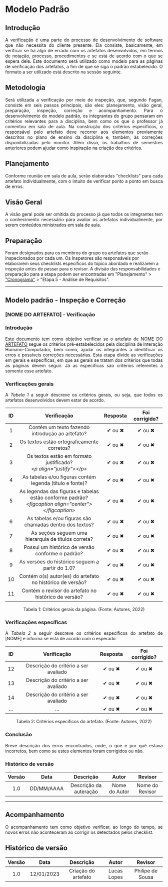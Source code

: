 # Modelo Padrão

## Introdução
<p align="justify">A verificação é uma parte do processo de desenvolvimento de software que não necessita do cliente presente. Ela consiste, basicamente, em verificar se há algo de errado com os artefatos desenvolvidos, em termos de notação, processo, procedimentos e se está de acordo com o que se espera dele. Este documento será utilizado como modelo para as páginas de verificação dos artefatos, a fim de que se siga o padrão estabelecido. O formato a ser utilizado está descrito na sessão seguinte.</p>

## Metodologia
<p align="justify">Será utilizada a verificação por meio de inspeção, que, segundo Fagan, consiste em seis passos principais, são eles: planejamento, visão geral, preparação, inspeção, correção e acompanhamento. Para o desenvolvimento do modelo padrão, os integrantes do grupo pensaram em critérios relevantes para a disciplina, bem como os que o professor já comentou em sala de aula. Na construção dos critérios específicos, o responsável pelo artefato deve recorrer aos elementos previamente descritos no plano de ensino da disciplina e, também, às correções disponibilizadas pelo monitor. Além disso, os trabalhos de semestres anteriores podem ajudar como inspiração na criação dos critérios.</p>

## Planejamento
<p align="justify">Conforme reunião em sala de aula, serão elaboradas "checklists" para cada artefato individualmente, com o intuito de verificar ponto a ponto em busca de erros.</p>

## Visão Geral
<p align="justify">A visão geral pode ser omitida do processo já que todos os integrantes tem o conhecimento necessário para avaliar os artefatos individualmente, por serem conteúdos ministrados em sala de aula.</p>

## Preparação
Foram designados para os membros do grupo os artefatos que serão inspecionados por cada um. Os Inspetores são responsáveis por elaborarem seus checklists específicos do tópico abordado e realizarem a inspeção antes de passar para o revisor. A divisão das responsabilidades e preparação para a etapa podem ser encontradas em "Planejamento" > ["Cronograma"](../planejamento/cronograma.md) > "Etapa 5 - Análise de Requisitos".

---

## Modelo padrão - Inspeção e Correção

### [NOME DO ARTEFATO] - Verificação

### Introdução
<p align="justify">Este documento tem como objetivo verificar se o artefato de <a href="#">NOME DO ARTEFATO</a> segue os critérios pré-estabelecidos pela disciplina de Interação Humano-Computador, bem como, ajudar os integrantes a identificar os erros e possíveis correções necessárias. Esta etapa divide as verificações em gerais e específicas, em que as gerais se tratam dos critérios que todas as páginas devem seguir. Já as específicas são critérios referentes à somente esse artefato.</p>

### Verificações gerais
<p align="justify">A <i>Tabela 1</i> a seguir descreve os critérios gerais, ou seja, que todos os artefatos desenvolvidos devem estar de acordo.</p>

| ID | Verificação | Resposta | Foi corrigido? |
| :--: | :-------: | :------: | :------------: |
| 1 | Contém um texto fazendo introdução ao artefato? | ✔ ou ✖ | ✔ ou ✖ |
| 2 | Os textos estão ortograficamente corretos? | ✔ ou ✖ | ✔ ou ✖ |
| 3 | Os textos estão em formato justificado?<br><i>&lt;p align="justify"&gt;&lt;/p&gt;</i> | ✔ ou ✖ | ✔ ou ✖ |
| 4 | As tabelas e/ou figuras contém legenda (título e fonte)? | ✔ ou ✖ | ✔ ou ✖ |
| 5 | As legendas das figuras e tabelas estão conforme padrão?<br><i>&lt;figcaption align="center"&gt;&lt;/figcaption&gt;</i> | ✔ ou ✖ | ✔ ou ✖ |
| 6 | As tabelas e/ou figuras são chamadas dentro dos textos? | ✔ ou ✖ | ✔ ou ✖ |
| 7 | As seções seguem uma hierarquia de títulos correta? | ✔ ou ✖ | ✔ ou ✖ |
| 8 | Possui um histórico de versão conforme o padrão? | ✔ ou ✖ | ✔ ou ✖ |
| 9 | As versões do histórico seguem a partir do 1.0? | ✔ ou ✖ | ✔ ou ✖ |
| 10 | Contém o(s) autor(es) do artefato no histórico de versão? | ✔ ou ✖ | ✔ ou ✖ |
| 11 | Contém o revisor do artefato no histórico de versão? | ✔ ou ✖ | ✔ ou ✖ |

<figcaption align="center">Tabela 1: Critérios gerais da página. (Fonte: Autores, 2022)</figcaption>

### Verificações específicas
<p align="justify">A <i>Tabela 2</i> a seguir descreve os critérios específicos do artefato de [NOME] e informa se está de acordo com o esperado.</p>

| ID | Verificação | Resposta | Foi corrigido? |
| :--: | :-------: | :------: | :------------: |
| 12 | Descrição do critério a ser avaliado | ✔ ou ✖ | ✔ ou ✖ |
| 13 | Descrição do critério a ser avaliado | ✔ ou ✖ | ✔ ou ✖ |
| 14 | Descrição do critério a ser avaliado | ✔ ou ✖ | ✔ ou ✖ |
| ... | ... | ✔ ou ✖ | ✔ ou ✖ |

<figcaption align="center">Tabela 2: Critérios específicos do artefato. (Fonte: Autores, 2022)</figcaption>

### Conclusão
<p align="justify">Breve descrição dos erros encontrados, onde, o que e por quê estava incorretos, bem como se estes elementos foram corrigidos ou não.</p>

### Histórico de versão
| Versão | Data | Descrição | Autor | Revisor |
| :----: | :--: | :-------: | :---: | :-----: |
| 1.0 | DD/MM/AAAA | Descrição da auteração | Nome do Autor | Nome do Revisor |

---

## Acompanhamento
<p align="justify">O acompanhamento tem como objetivo verificar, ao longo do tempo, se novos erros não aconteceram ao corrigir os detectados pelos checklist.</p>

## Histórico de versão
| Versão | Data | Descrição | Autor | Revisor |
| :----: | :--: | :-------: | :---: | :-----: |
| 1.0 | 12/01/2023 | Criação do artefato | Lucas Lopes | Philipe de Sousa |